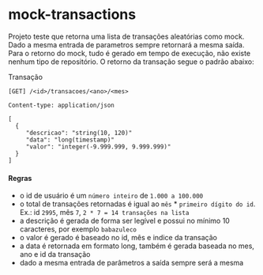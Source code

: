 # mock-transactions
Projeto teste que retorna uma lista de transações aleatórias como mock. Dado a mesma entrada de parametros sempre retornará a mesma saída.
Para o retorno do mock, tudo é gerado em tempo de execução, não existe nenhum tipo de repositório. O retorno da transação segue o padrão abaixo:

Transação

```
[GET] /<id>/transacoes/<ano>/<mes>

Content-type: application/json

[
  {
     "descricao": "string(10, 120)"
     "data": "long(timestamp)"
     "valor": "integer(-9.999.999, 9.999.999)"
  }  
]
```

#### Regras
- o id de usuário é um `número inteiro` de `1.000 a 100.000`
- o total de transações retornadas é igual ao `mês` * `primeiro dígito do id`. Ex.: id `2995`, mês `7`, `2 * 7 = 14 transações na lista`
- a descrição é gerada de forma ser legível e possui no mínimo 10 caracteres, por exemplo `babazuleco`
- o valor é gerado é baseado no id, mês e indice da transação
- a data é retornada em formato long, também é gerada baseada no mes, ano e id da transação
- dado a mesma entrada de parâmetros a saída sempre será a mesma
